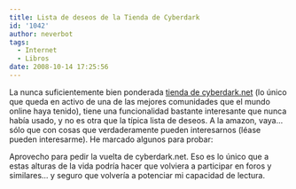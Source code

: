 ```yaml
---
title: Lista de deseos de la Tienda de Cyberdark
id: '1042'
author: neverbot
tags:
  - Internet
  - Libros
date: 2008-10-14 17:25:56
---
```


La nunca suficientemente bien ponderada [tienda de cyberdark.net](http://tienda.cyberdark.net/) (lo único que queda en activo de una de las mejores comunidades que el mundo online haya tenido), tiene una funcionalidad bastante interesante que nunca había usado, y no es otra que la típica lista de deseos. A la amazon, vaya... sólo que con cosas que verdaderamente pueden interesarnos (léase pueden interesarme). He marcado algunos para probar:

Aprovecho para pedir la vuelta de cyberdark.net. Eso es lo único que a estas alturas de la vida podría hacer que volviera a participar en foros y similares... y seguro que volvería a potenciar mi capacidad de lectura.
